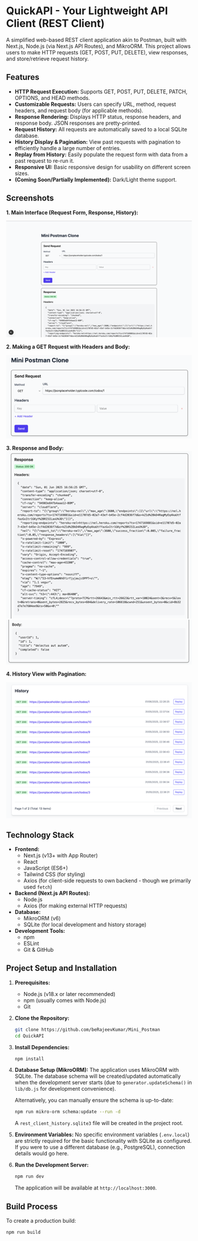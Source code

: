 # QuickAPI - Your Lightweight API Client (REST Client)

A simplified web-based REST client application akin to Postman, built with Next.js, Node.js (via Next.js API Routes), and MikroORM. This project allows users to make HTTP requests (GET, POST, PUT, DELETE), view responses, and store/retrieve request history.

## Features

- **HTTP Request Execution:** Supports GET, POST, PUT, DELETE, PATCH, OPTIONS, and HEAD methods.
- **Customizable Requests:** Users can specify URL, method, request headers, and request body (for applicable methods).
- **Response Rendering:** Displays HTTP status, response headers, and response body. JSON responses are pretty-printed.
- **Request History:** All requests are automatically saved to a local SQLite database.
- **History Display & Pagination:** View past requests with pagination to efficiently handle a large number of entries.
- **Replay from History:** Easily populate the request form with data from a past request to re-run it.
- **Responsive UI:** Basic responsive design for usability on different screen sizes.
- **(Coming Soon/Partially Implemented):** Dark/Light theme support.

## Screenshots

**1. Main Interface (Request Form, Response, History):**

![Main Interface](./public/screenshots/main-interface.png)

**2. Making a GET Request with Headers and Body:**

![POST Request](./public/screenshots/post-request.png)

**3. Response and Body:**
![POST Request](./public/screenshots/response-api.png)
![POST Request](./public/screenshots/response-body.png)

**4. History View with Pagination:**

![History View](./public/screenshots/history-view.png)

## Technology Stack

- **Frontend:**
  - Next.js (v13+ with App Router)
  - React
  - JavaScript (ES6+)
  - Tailwind CSS (for styling)
  - Axios (for client-side requests to own backend - though we primarily used `fetch`)
- **Backend (Next.js API Routes):**
  - Node.js
  - Axios (for making external HTTP requests)
- **Database:**
  - MikroORM (v6)
  - SQLite (for local development and history storage)
- **Development Tools:**
  - npm
  - ESLint
  - Git & GitHub

## Project Setup and Installation

1.  **Prerequisites:**

    - Node.js (v18.x or later recommended)
    - npm (usually comes with Node.js)
    - Git

2.  **Clone the Repository:**

    ```bash
    git clone https://github.com/beRajeevKumar/Mini_Postman
    cd QuickAPI
    ```

3.  **Install Dependencies:**

    ```bash
    npm install
    ```

4.  **Database Setup (MikroORM):**
    The application uses MikroORM with SQLite. The database schema will be created/updated automatically when the development server starts (due to `generator.updateSchema()` in `lib/db.js` for development convenience).

    Alternatively, you can manually ensure the schema is up-to-date:

    ```bash
    npm run mikro-orm schema:update --run -d
    ```

    A `rest_client_history.sqlite3` file will be created in the project root.

5.  **Environment Variables:**
    No specific environment variables (`.env.local`) are strictly required for the basic functionality with SQLite as configured. If you were to use a different database (e.g., PostgreSQL), connection details would go here.

6.  **Run the Development Server:**
    ```bash
    npm run dev
    ```
    The application will be available at `http://localhost:3000`.

## Build Process

To create a production build:

```bash
npm run build
```
